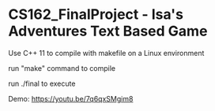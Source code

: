 # CS162_FinalProject - Isa's Adventures Text Based Game
Use C++ 11 to compile with makefile on a Linux environment

run "make" command to compile

run ./final to execute

Demo: https://youtu.be/7q6qxSMgim8

